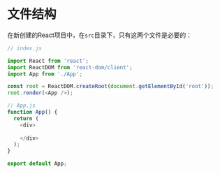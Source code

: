 # 文件结构

在新创建的React项目中，在`src`目录下，只有这两个文件是必要的：

```js
// index.js

import React from 'react';
import ReactDOM from 'react-dom/client';
import App from './App';

const root = ReactDOM.createRoot(document.getElementById('root'));
root.render(<App />);
```

```js
// App.js
function App() {
  return (
    <div>
      
    </div>
  );
}

export default App;

```